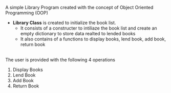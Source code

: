 A simple Library Program created with the concept of Object Oriented Programming (OOP)
<br>
<ul>
    <li><b>Library Class</b> is created to initialize the book list.
        <ul><li>It consists of a constructer to intiliaze the book list and create an empty dictionary to store data realted to lended books</li><li>It also contains of a functions to display books, lend book, add book, return book </li>
        </ul>
    </li>
</ul>
<br>
The user is provided with the following 4 operations
<ol>
    <li>Display Books</li>
    <li>Lend Book</li>
    <li>Add Book</li>
    <li>Return Book</li>
</ol>